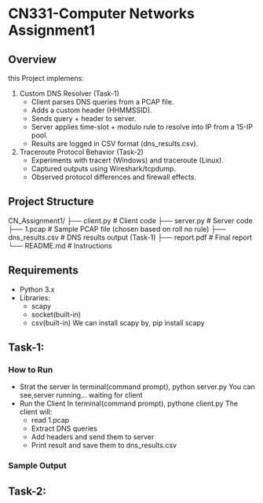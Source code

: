 # CN331-Computer Networks Assignment1
## Overview
this Project implemens:
1. Custom DNS Resolver (Task-1)
   - Client parses DNS queries from a PCAP file.
   - Adds a custom header (HHMMSSID).
   - Sends query + header to server.
   - Server applies time-slot + modulo rule to resolve into IP from a 15-IP pool.
   - Results are logged in CSV format (dns_results.csv).
2. Traceroute Protocol Behavior (Task-2)
   - Experiments with tracert (Windows) and traceroute (Linux).
   - Captured outputs using Wireshark/tcpdump.
   - Observed protocol differences and firewall effects.

## Project Structure
CN_Assignment1/
├── client.py          # Client code
├── server.py          # Server code
├── 1.pcap             # Sample PCAP file (chosen based on roll no rule)
├── dns_results.csv    # DNS results output (Task-1)
├── report.pdf         # Final report
└── README.md          # Instructions

## Requirements
- Python 3.x
- Libraries:
    - scapy
    - socket(built-in)
    - csv(built-in)
We can install scapy by,
          pip install scapy

## Task-1:
### How to Run
- Strat the server
    In terminal(command prompt),
      python server.py
    You can see,server running... waiting for client
- Run the Client
    In terminal(command prompt),
      pythone client.py
    The client will:
    - read 1.pcap
    - Extract DNS queries
    - Add headers and send them to server
    - Print result and save them to dns_results.csv

### Sample Output

## Task-2:


  
